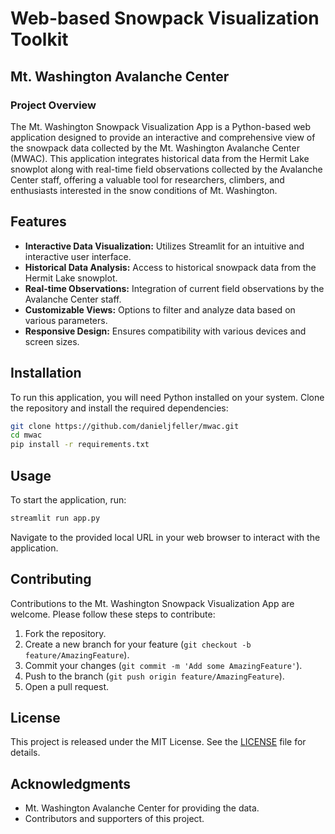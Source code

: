 # Web-based Snowpack Visualization Toolkit 
## Mt. Washington Avalanche Center

### Project Overview

The Mt. Washington Snowpack Visualization App is a Python-based web application designed to provide an interactive and 
comprehensive view of the snowpack data collected by the Mt. Washington Avalanche Center (MWAC). This application integrates 
historical data from the Hermit Lake snowplot along with real-time field observations collected by the Avalanche Center 
staff, offering a valuable tool for researchers, climbers, and enthusiasts interested in the snow conditions of Mt. 
Washington.

## Features

- **Interactive Data Visualization:** Utilizes Streamlit for an intuitive and interactive user interface.
- **Historical Data Analysis:** Access to historical snowpack data from the Hermit Lake snowplot.
- **Real-time Observations:** Integration of current field observations by the Avalanche Center staff.
- **Customizable Views:** Options to filter and analyze data based on various parameters.
- **Responsive Design:** Ensures compatibility with various devices and screen sizes.

## Installation

To run this application, you will need Python installed on your system. Clone the repository and install the required dependencies:

```bash
git clone https://github.com/danieljfeller/mwac.git
cd mwac
pip install -r requirements.txt
```

## Usage

To start the application, run:

```bash
streamlit run app.py
```

Navigate to the provided local URL in your web browser to interact with the application.

## Contributing

Contributions to the Mt. Washington Snowpack Visualization App are welcome. Please follow these steps to contribute:

1. Fork the repository.
2. Create a new branch for your feature (`git checkout -b feature/AmazingFeature`).
3. Commit your changes (`git commit -m 'Add some AmazingFeature'`).
4. Push to the branch (`git push origin feature/AmazingFeature`).
5. Open a pull request.

## License

This project is released under the MIT License. See the [LICENSE](LICENSE.md) file for details.

## Acknowledgments

- Mt. Washington Avalanche Center for providing the data.
- Contributors and supporters of this project.


